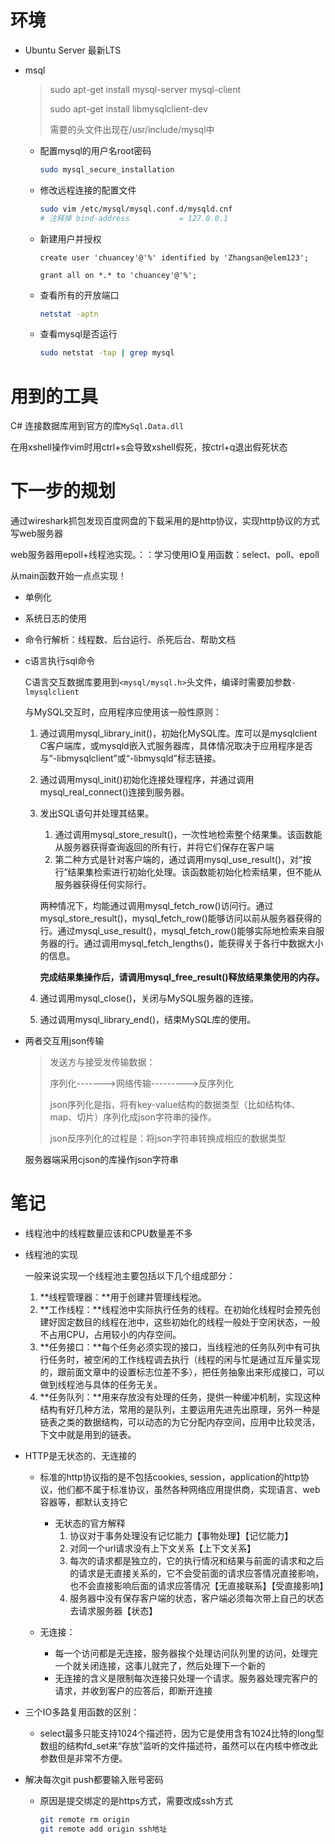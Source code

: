 # 环境

- Ubuntu Server 最新LTS

- msql

  > sudo apt-get install mysql-server mysql-client
  >
  > sudo apt-get install libmysqlclient-dev
  >
  > 需要的头文件出现在/usr/include/mysql中

  - 配置mysql的用户名root密码

    ```bash
    sudo mysql_secure_installation
    ```

  - 修改远程连接的配置文件

    ```bash
    sudo vim /etc/mysql/mysql.conf.d/mysqld.cnf 
    # 注释掉 bind-address           = 127.0.0.1
    ```

  - 新建用户并授权

    ```mysql
    create user 'chuancey'@'%' identified by 'Zhangsan@elem123';
    
    grant all on *.* to 'chuancey'@'%';
    ```

    

  - 查看所有的开放端口

    ```bash
    netstat -aptn
    ```

  - 查看mysql是否运行

    ```bash
    sudo netstat -tap | grep mysql
    ```


# 用到的工具

C# 连接数据库用到官方的库`MySql.Data.dll`



在用xshell操作vim时用ctrl+s会导致xshell假死，按ctrl+q退出假死状态

# 下一步的规划

通过wireshark抓包发现百度网盘的下载采用的是http协议，实现http协议的方式写web服务器



web服务器用epoll+线程池实现。：：学习使用IO复用函数：select、poll、epoll

从main函数开始一点点实现！

- 单例化
- 系统日志的使用
- 命令行解析：线程数、后台运行、杀死后台、帮助文档





- c语言执行sql命令

  C语言交互数据库要用到`<mysql/mysql.h>`头文件，编译时需要加参数`-lmysqlclient`

  与MySQL交互时，应用程序应使用该一般性原则：

  1. 通过调用mysql_library_init()，初始化MySQL库。库可以是mysqlclient  C客户端库，或mysqld嵌入式服务器库，具体情况取决于应用程序是否与“-libmysqlclient”或“-libmysqld”标志链接。

  2. 通过调用mysql_init()初始化连接处理程序，并通过调用mysql_real_connect()连接到服务器。

  3. 发出SQL语句并处理其结果。

     1. 通过调用mysql_store_result()，一次性地检索整个结果集。该函数能从服务器获得查询返回的所有行，并将它们保存在客户端
     2. 第二种方式是针对客户端的，通过调用mysql_use_result()，对“按行”结果集检索进行初始化处理。该函数能初始化检索结果，但不能从服务器获得任何实际行。

     两种情况下，均能通过调用mysql_fetch_row()访问行。通过mysql_store_result()，mysql_fetch_row()能够访问以前从服务器获得的行。通过mysql_use_result()，mysql_fetch_row()能够实际地检索来自服务器的行。通过调用mysql_fetch_lengths()，能获得关于各行中数据大小的信息。

     **完成结果集操作后，请调用mysql_free_result()释放结果集使用的内存。**

  4. 通过调用mysql_close()，关闭与MySQL服务器的连接。

  5. 通过调用mysql_library_end()，结束MySQL库的使用。

- 两者交互用json传输

  > 发送方与接受发传输数据：
  >
  > 序列化------->网络传输--------->反序列化
  >
  > json序列化是指，将有key-value结构的数据类型（比如结构体、map、切片）序列化成json字符串的操作。
  >
  > json反序列化的过程是：将json字符串转换成相应的数据类型
  
  服务器端采用cjson的库操作json字符串

# 笔记

- 线程池中的线程数量应该和CPU数量差不多

- 线程池的实现

  一般来说实现一个线程池主要包括以下几个组成部分：

  1. **线程管理器：**用于创建并管理线程池。
  2. **工作线程：**线程池中实际执行任务的线程。在初始化线程时会预先创建好固定数目的线程在池中，这些初始化的线程一般处于空闲状态，一般不占用CPU，占用较小的内存空间。
  3. **任务接口：**每个任务必须实现的接口，当线程池的任务队列中有可执行任务时，被空闲的工作线程调去执行（线程的闲与忙是通过互斥量实现的，跟前面文章中的设置标志位差不多），把任务抽象出来形成接口，可以做到线程池与具体的任务无关。
  4. **任务队列：**用来存放没有处理的任务，提供一种缓冲机制，实现这种结构有好几种方法，常用的是队列，主要运用先进先出原理，另外一种是链表之类的数据结构，可以动态的为它分配内存空间，应用中比较灵活，下文中就是用到的链表。

- HTTP是无状态的、无连接的

  - 标准的http协议指的是不包括cookies, session，application的http协议，他们都不属于标准协议，虽然各种网络应用提供商，实现语言、web容器等，都默认支持它

    - 无状态的官方解释
      1. 协议对于事务处理没有记忆能力【事物处理】【记忆能力】
      2. 对同一个url请求没有上下文关系【上下文关系】
      3. 每次的请求都是独立的，它的执行情况和结果与前面的请求和之后的请求是无直接关系的，它不会受前面的请求应答情况直接影响，也不会直接影响后面的请求应答情况【无直接联系】【受直接影响】
      4. 服务器中没有保存客户端的状态，客户端必须每次带上自己的状态去请求服务器【状态】

  - 无连接：

    - 每一个访问都是无连接，服务器挨个处理访问队列里的访问，处理完一个就关闭连接，这事儿就完了，然后处理下一个新的
    - 无连接的含义是限制每次连接只处理一个请求。服务器处理完客户的请求，并收到客户的应答后，即断开连接

    

  

- 三个IO多路复用函数的区别：
  - select最多只能支持1024个描述符，因为它是使用含有1024比特的long型数组的结构fd_set来“存放”监听的文件描述符，虽然可以在内核中修改此参数但是非常不方便。



- 解决每次git push都要输入账号密码

  - 原因是提交绑定的是https方式，需要改成ssh方式

    ```bash
    git remote rm origin
    git remote add origin ssh地址
    ```


















